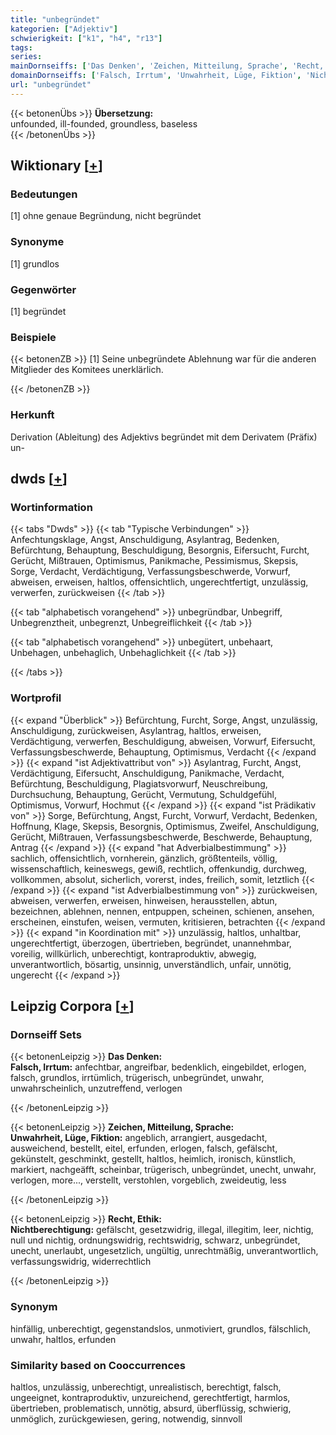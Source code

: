 ```yaml
---
title: "unbegründet"
kategorien: ["Adjektiv"]
schwierigkeit: ["k1", "h4", "r13"]
tags:
series:
mainDornseiffs: ['Das Denken', 'Zeichen, Mitteilung, Sprache', 'Recht, Ethik']
domainDornseiffs: ['Falsch, Irrtum', 'Unwahrheit, Lüge, Fiktion', 'Nichtberechtigung']
url: "unbegründet"
---
```


{{< betonenÜbs >}}
**Übersetzung:**  
unfounded, ill-founded, groundless, baseless  
{{< /betonenÜbs >}}

## Wiktionary [[+](https://de.wiktionary.org/wiki/unbegründet)]

### Bedeutungen
[1] ohne genaue Begründung, nicht begründet  

### Synonyme
[1] grundlos  

### Gegenwörter
[1] begründet  

### Beispiele
{{< betonenZB >}}
[1] Seine unbegründete Ablehnung war für die anderen Mitglieder des Komitees unerklärlich.  

{{< /betonenZB >}}
### Herkunft
Derivation (Ableitung) des Adjektivs begründet mit dem Derivatem (Präfix) un-  



## dwds [[+](https://www.dwds.de/wb/unbegründet)]

### Wortinformation
{{< tabs "Dwds" >}}
{{< tab "Typische Verbindungen" >}}
Anfechtungsklage, Angst, Anschuldigung, Asylantrag, Bedenken, Befürchtung, Behauptung, Beschuldigung, Besorgnis, Eifersucht, Furcht, Gerücht, Mißtrauen, Optimismus, Panikmache, Pessimismus, Skepsis, Sorge, Verdacht, Verdächtigung, Verfassungsbeschwerde, Vorwurf, abweisen, erweisen, haltlos, offensichtlich, ungerechtfertigt, unzulässig, verwerfen, zurückweisen
{{< /tab >}}

{{< tab "alphabetisch vorangehend" >}}
unbegründbar, Unbegriff, Unbegrenztheit, unbegrenzt, Unbegreiflichkeit
{{< /tab >}}

{{< tab "alphabetisch vorangehend" >}}
unbegütert, unbehaart, Unbehagen, unbehaglich, Unbehaglichkeit
{{< /tab >}}

{{< /tabs >}}

### Wortprofil
{{< expand "Überblick" >}} Befürchtung, Furcht, Sorge, Angst, unzulässig, Anschuldigung, zurückweisen, Asylantrag, haltlos, erweisen, Verdächtigung, verwerfen, Beschuldigung, abweisen, Vorwurf, Eifersucht, Verfassungsbeschwerde, Behauptung, Optimismus, Verdacht {{< /expand >}}
{{< expand "ist Adjektivattribut von" >}} Asylantrag, Furcht, Angst, Verdächtigung, Eifersucht, Anschuldigung, Panikmache, Verdacht, Befürchtung, Beschuldigung, Plagiatsvorwurf, Neuschreibung, Durchsuchung, Behauptung, Gerücht, Vermutung, Schuldgefühl, Optimismus, Vorwurf, Hochmut {{< /expand >}}
{{< expand "ist Prädikativ von" >}} Sorge, Befürchtung, Angst, Furcht, Vorwurf, Verdacht, Bedenken, Hoffnung, Klage, Skepsis, Besorgnis, Optimismus, Zweifel, Anschuldigung, Gerücht, Mißtrauen, Verfassungsbeschwerde, Beschwerde, Behauptung, Antrag {{< /expand >}}
{{< expand "hat Adverbialbestimmung" >}} sachlich, offensichtlich, vornherein, gänzlich, größtenteils, völlig, wissenschaftlich, keineswegs, gewiß, rechtlich, offenkundig, durchweg, vollkommen, absolut, sicherlich, vorerst, indes, freilich, somit, letztlich {{< /expand >}}
{{< expand "ist Adverbialbestimmung von" >}} zurückweisen, abweisen, verwerfen, erweisen, hinweisen, herausstellen, abtun, bezeichnen, ablehnen, nennen, entpuppen, scheinen, schienen, ansehen, erscheinen, einstufen, weisen, vermuten, kritisieren, betrachten {{< /expand >}}
{{< expand "in Koordination mit" >}} unzulässig, haltlos, unhaltbar, ungerechtfertigt, überzogen, übertrieben, begründet, unannehmbar, voreilig, willkürlich, unberechtigt, kontraproduktiv, abwegig, unverantwortlich, bösartig, unsinnig, unverständlich, unfair, unnötig, ungerecht {{< /expand >}}

## Leipzig Corpora [[+](https://corpora.uni-leipzig.de/en/res?word=unbegründet&corpusId=deu_newscrawl-public_2018)]

### Dornseiff Sets
{{< betonenLeipzig >}}
**Das Denken:**  
**Falsch, Irrtum:** anfechtbar, angreifbar, bedenklich, eingebildet, erlogen, falsch, grundlos, irrtümlich, trügerisch, unbegründet, unwahr, unwahrscheinlich, unzutreffend, verlogen  

{{< /betonenLeipzig >}}


{{< betonenLeipzig >}}
**Zeichen, Mitteilung, Sprache:**  
**Unwahrheit, Lüge, Fiktion:** angeblich, arrangiert, ausgedacht, ausweichend, bestellt, eitel, erfunden, erlogen, falsch, gefälscht, gekünstelt, geschminkt, gestellt, haltlos, heimlich, ironisch, künstlich, markiert, nachgeäfft, scheinbar, trügerisch, unbegründet, unecht, unwahr, verlogen, more..., verstellt, verstohlen, vorgeblich, zweideutig, less  

{{< /betonenLeipzig >}}


{{< betonenLeipzig >}}
**Recht, Ethik:**  
**Nichtberechtigung:** gefälscht, gesetzwidrig, illegal, illegitim, leer, nichtig, null und nichtig, ordnungswidrig, rechtswidrig, schwarz, unbegründet, unecht, unerlaubt, ungesetzlich, ungültig, unrechtmäßig, unverantwortlich, verfassungswidrig, widerrechtlich  

{{< /betonenLeipzig >}}

### Synonym
hinfällig, unberechtigt, gegenstandslos, unmotiviert, grundlos, fälschlich, unwahr, haltlos, erfunden


### Similarity based on Cooccurrences
haltlos, unzulässig, unberechtigt, unrealistisch, berechtigt, falsch, ungeeignet, kontraproduktiv, unzureichend, gerechtfertigt, harmlos, übertrieben, problematisch, unnötig, absurd, überflüssig, schwierig, unmöglich, zurückgewiesen, gering, notwendig, sinnvoll

